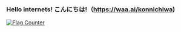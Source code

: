 ### Hello internets! こんにちは!（https://waa.ai/konnichiwa)

<a href="https://info.flagcounter.com/t0Rn"><img src="https://s11.flagcounter.com/count/t0Rn/bg_FFFFFF/txt_286D9B/border_CCCCCC/columns_5/maxflags_30/viewers_0/labels_1/pageviews_1/flags_0/percent_0/" alt="Flag Counter" border="0"></a>

<!--
**randcyp/randcyp** is a ✨ _special_ ✨ repository because its `README.md` (this file) appears on your GitHub profile.

Here are some ideas to get you started:

- 🔭 I’m currently working on ...
- 🌱 I’m currently learning ...
- 👯 I’m looking to collaborate on ...
- 🤔 I’m looking for help with ...
- 💬 Ask me about ...
- 📫 How to reach me: ...
- 😄 Pronouns: ...
- ⚡ Fun fact: ...
-->
